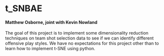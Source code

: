# t_SNBAE
#### Matthew Osborne, joint with Kevin Nowland

The goal of this project is to implement some dimensionality reduction techniques on team shot selection data to see if we can identify different offensive play styles. We have no expectations for this project other than to learn how to implement t-SNE using python.
